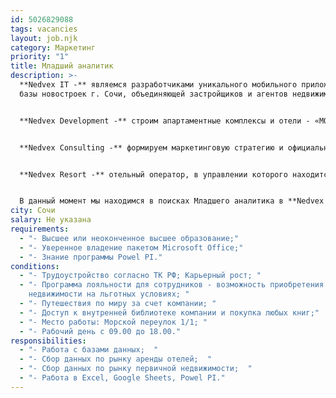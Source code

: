 ```yaml
---
id: 5026829088
tags: vacancies
layout: job.njk
category: Маркетинг
priority: "1"
title: Младший аналитик
description: >-
  **Nedvex IT -** являемся разработчиками уникального мобильного приложения -
  базы новостроек г. Сочи, объединяющей застройщиков и агентов недвижимости.


  **Nedvex Development -** строим апартаментные комплексы и отели - «МОНЕ», «VOLNA RESORT», «ATRIUM AVENUE», «VERDI» и др.


  **Nedvex Consulting -** формируем маркетинговую стратегию и официальные отделы продаж для застройщиков "под ключ". Представляем 11 объектов недвижимости в г. Сочи.


  **Nedvex Resort -** отельный оператор, в управлении которого находится 4 апартаментных комплекса «МОНЕ», «VOLNA RESORT», «ATRIUM AVENUE», «VERDI».


  В данный момент мы находимся в поисках Младшего аналитика в **Nedvex Consulting**:
city: Сочи
salary: Не указана
requirements:
  - "- Высшее или неоконченное высшее образование;"
  - "- Уверенное владение пакетом Microsoft Office;"
  - "- Знание программы Powel PI."
conditions:
  - "- Трудоустройство согласно ТК РФ; Карьерный рост; "
  - "- Программа лояльности для сотрудников - возможность приобретения
    недвижимости на льготных условиях; "
  - "- Путешествия по миру за счет компании; "
  - "- Доступ к внутренней библиотеке компании и покупка любых книг;"
  - "- Место работы: Морской переулок 1/1; "
  - "- Рабочий день с 09.00 до 18.00."
responsibilities:
  - "- Работа с базами данных;  "
  - "- Сбор данных по рынку аренды отелей;  "
  - "- Сбор данных по рынку первичной недвижимости;  "
  - "- Работа в Excel, Google Sheets, Powel PI."
---
```

